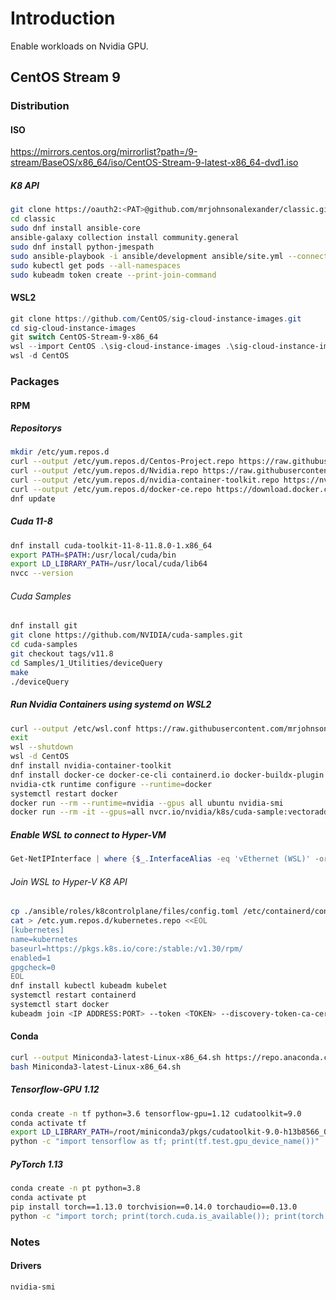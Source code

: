 # Introduction
Enable workloads on Nvidia GPU.
## CentOS Stream 9
### Distribution
#### ISO
https://mirrors.centos.org/mirrorlist?path=/9-stream/BaseOS/x86_64/iso/CentOS-Stream-9-latest-x86_64-dvd1.iso
##### K8 API
```Bash
git clone https://oauth2:<PAT>@github.com/mrjohnsonalexander/classic.git
cd classic
sudo dnf install ansible-core
ansible-galaxy collection install community.general
sudo dnf install python-jmespath
sudo ansible-playbook -i ansible/development ansible/site.yml --connection=local
sudo kubectl get pods --all-namespaces
sudo kubeadm token create --print-join-command
```
#### WSL2
```PowerShell
git clone https://github.com/CentOS/sig-cloud-instance-images.git
cd sig-cloud-instance-images
git switch CentOS-Stream-9-x86_64
wsl --import CentOS .\sig-cloud-instance-images .\sig-cloud-instance-images\docker\centos-stream -9-x86_64.tar.xz
wsl -d CentOS
```
### Packages
#### RPM
##### Repositorys
```Bash
mkdir /etc/yum.repos.d
curl --output /etc/yum.repos.d/Centos-Project.repo https://raw.githubusercontent.com/mrjohnsonalexander/classic/main/Centos-Project.repo
curl --output /etc/yum.repos.d/Nvidia.repo https://raw.githubusercontent.com/mrjohnsonalexander/classic/main/Nvidia.repo
curl --output /etc/yum.repos.d/nvidia-container-toolkit.repo https://nvidia.github.io/libnvidia-container/stable/rpm/nvidia-container-toolkit.repo
curl --output /etc/yum.repos.d/docker-ce.repo https://download.docker.com/linux/centos/docker-ce.repo
dnf update
```
##### Cuda 11-8
``` Bash
dnf install cuda-toolkit-11-8-11.8.0-1.x86_64
export PATH=$PATH:/usr/local/cuda/bin
export LD_LIBRARY_PATH=/usr/local/cuda/lib64
nvcc --version
```
###### Cuda Samples
```Bash
dnf install git
git clone https://github.com/NVIDIA/cuda-samples.git
cd cuda-samples
git checkout tags/v11.8
cd Samples/1_Utilities/deviceQuery
make
./deviceQuery
```
##### Run Nvidia Containers using systemd on WSL2
```Bash
curl --output /etc/wsl.conf https://raw.githubusercontent.com/mrjohnsonalexander/classic/main/wsl.conf
exit
wsl --shutdown
wsl -d CentOS
dnf install nvidia-container-toolkit
dnf install docker-ce docker-ce-cli containerd.io docker-buildx-plugin docker-compose-plugin
nvidia-ctk runtime configure --runtime=docker
systemctl restart docker
docker run --rm --runtime=nvidia --gpus all ubuntu nvidia-smi
docker run --rm -it --gpus=all nvcr.io/nvidia/k8s/cuda-sample:vectoradd-cuda10.2 nbody -gpu -benchmark
```
##### Enable WSL to connect to Hyper-VM
```PowerShell
Get-NetIPInterface | where {$_.InterfaceAlias -eq 'vEthernet (WSL)' -or $_.InterfaceAlias -eq 'vEthernet (External)'} | Set-NetIPInterface -Forwarding Enabled
```
###### Join WSL to Hyper-V K8 API
```Bash
cp ./ansible/roles/k8controlplane/files/config.toml /etc/containerd/config.toml
cat > /etc.yum.repos.d/kubernetes.repo <<EOL
[kubernetes]
name=kubernetes
baseurl=https://pkgs.k8s.io/core:/stable:/v1.30/rpm/
enabled=1
gpgcheck=0
EOL
dnf install kubectl kubeadm kubelet
systemctl restart containerd
systemctl start docker
kubeadm join <IP ADDRESS:PORT> --token <TOKEN> --discovery-token-ca-cert-has <HASH>
```
#### Conda
```bash
curl --output Miniconda3-latest-Linux-x86_64.sh https://repo.anaconda.com/miniconda/Miniconda3-latest-Linux-x86_64.sh 
bash Miniconda3-latest-Linux-x86_64.sh
```
##### Tensorflow-GPU 1.12
``` Bash
conda create -n tf python=3.6 tensorflow-gpu=1.12 cudatoolkit=9.0
conda activate tf
export LD_LIBRARY_PATH=/root/miniconda3/pkgs/cudatoolkit-9.0-h13b8566_0/lib
python -c "import tensorflow as tf; print(tf.test.gpu_device_name())"
```
##### PyTorch 1.13
``` Bash
conda create -n pt python=3.8
conda activate pt
pip install torch==1.13.0 torchvision==0.14.0 torchaudio==0.13.0
python -c "import torch; print(torch.cuda.is_available()); print(torch.cuda.get_device_name(0))"
```
### Notes
#### Drivers
```Bash
nvidia-smi
```
